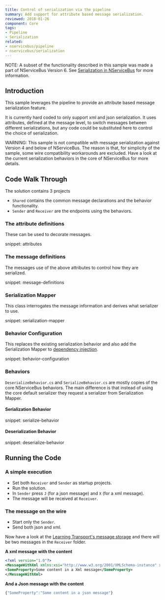 ```yaml
---
title: Control of serialization via the pipeline
summary: Add support for attribute based message serialization.
reviewed: 2018-01-26
component: Core
tags:
- Pipeline
- Serialization
related:
- nservicebus/pipeline
- nservicebus/serialization
---
```


NOTE: A subset of the functionality described in this sample was made a part of NServiceBus Version 6. See [Serialization in NServiceBus](/nservicebus/serialization/) for more information.


## Introduction

This sample leverages the pipeline to provide an attribute based message serialization feature.

It is currently hard coded to only support xml and json serialization. It uses attributes, defined at the message level, to switch messages between different serializations, but any code could be substituted here to control the choice of serialization.

WARNING: This sample is not compatible with message serialization against Version 4 and below of NServiceBus. The reason is that, for simplicity of the sample, some wire compatibility workarounds are excluded. Have a look at the current serialization behaviors in the core of NServiceBus for more details.


## Code Walk Through

The solution contains 3 projects

 * `Shared` contains the common message declarations and the behavior functionality.
 * `Sender` and `Receiver` are the endpoints using the behaviors.


### The attribute definitions

These can be used to decorate messages.

snippet: attributes


### The message definitions

The messages use of the above attributes to control how they are serialized.

snippet: message-definitions


### Serialization Mapper

This class interrogates the message information and derives what serializer to use.

snippet: serialization-mapper


### Behavior Configuration

This replaces the existing serialization behavior and also add the Serialization Mapper to [dependency injection](/nservicebus/dependency-injection/).

snippet: behavior-configuration


### Behaviors

`DeserializeBehavior.cs` and `SerializeBehavior.cs` are mostly copies of the core NServiceBus behaviors. The main difference is that instead of using the core default serializer they request a serializer from Serialization Mapper.


#### Serialization Behavior

snippet: serialize-behavior


#### Deserialization Behavior

snippet: deserialize-behavior


## Running the Code


### A simple execution

 * Set both `Receiver` and `Sender` as startup projects.
 * Run the solution.
 * In `Sender` press `J` (for a json message) and `X` (for a xml message).
 * The message will be received at `Receiver`.


### The message on the wire

 * Start only the `Sender`.
 * Send both json and xml.

Now have a look at the [Learning Transport's message storage](/transports/learning/viewing-messages.md) and there will be two messages in the `Receiver` folder.

**A xml message with the content**

```xml
<?xml version="1.0"?>
<MessageWithXml xmlns:xsi="http://www.w3.org/2001/XMLSchema-instance" xmlns:xsd="http://www.w3.org/2001/XMLSchema" xmlns="http://tempuri.net/">
<SomeProperty>Some content in a Xml message</SomeProperty>
</MessageWithXml>
```

**And a Json message with the content**

```js
{"SomeProperty":"Some content in a json message"}
```
